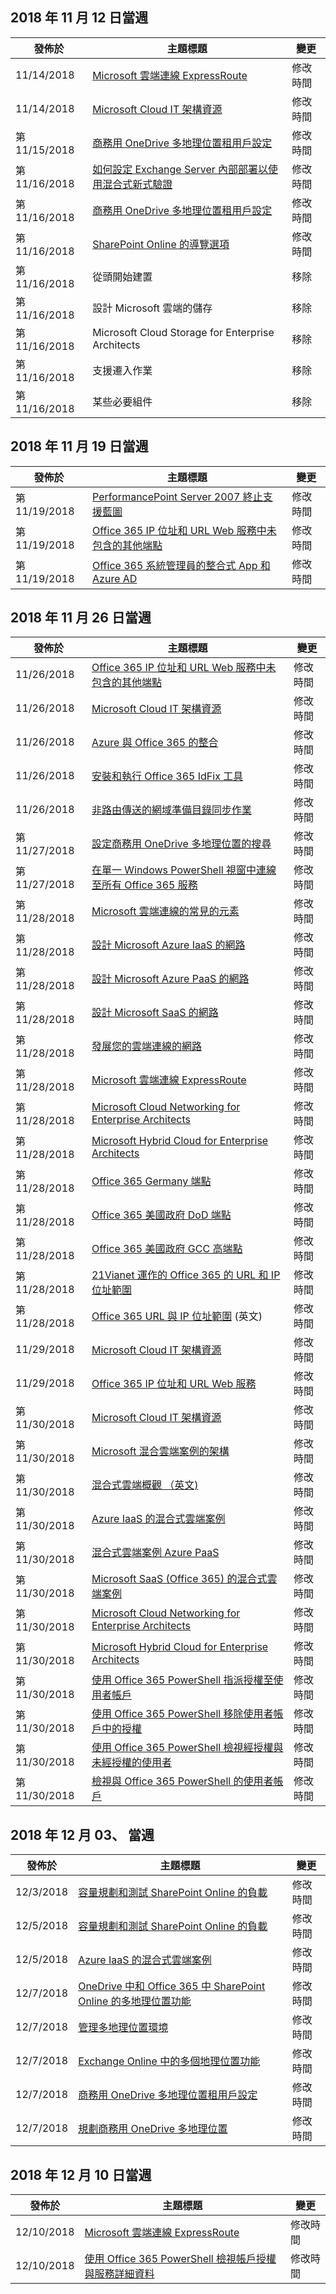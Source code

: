 <!-- This file is generated automatically each week. Changes made to this file will be overwritten.-->




## <a name="week-of-november-12-2018"></a>2018 年 11 月 12 日當週


| 發佈於 |主題標題 | 變更 |
|------|------------|--------|
| 11/14/2018 | [Microsoft 雲端連線 ExpressRoute](/Office365/Enterprise/expressroute-for-microsoft-cloud-connectivity) | 修改時間 |
| 11/14/2018 | [Microsoft Cloud IT 架構資源](/Office365/Enterprise/microsoft-cloud-it-architecture-resources) | 修改時間 |
| 第 11/15/2018 | [商務用 OneDrive 多地理位置租用戶設定](/Office365/Enterprise/multi-geo-tenant-configuration) | 修改時間 |
| 第 11/16/2018 | [如何設定 Exchange Server 內部部署以使用混合式新式驗證](/Office365/Enterprise/configure-exchange-server-for-hybrid-modern-authentication) | 修改時間 |
| 第 11/16/2018 | [商務用 OneDrive 多地理位置租用戶設定](/Office365/Enterprise/multi-geo-tenant-configuration) | 修改時間 |
| 第 11/16/2018 | [SharePoint Online 的導覽選項](/Office365/Enterprise/navigation-options-for-sharepoint-online) | 修改時間 |
| 第 11/16/2018 | 從頭開始建置 | 移除 |
| 第 11/16/2018 | 設計 Microsoft 雲端的儲存 | 移除 |
| 第 11/16/2018 | Microsoft Cloud Storage for Enterprise Architects | 移除 |
| 第 11/16/2018 | 支援遷入作業 | 移除 |
| 第 11/16/2018 | 某些必要組件 | 移除 |


## <a name="week-of-november-19-2018"></a>2018 年 11 月 19 日當週


| 發佈於 |主題標題 | 變更 |
|------|------------|--------|
| 第 11/19/2018 | [PerformancePoint Server 2007 終止支援藍圖](/Office365/Enterprise/pps-2007-end-of-support) | 修改時間 |
| 第 11/19/2018 | [Office 365 IP 位址和 URL Web 服務中未包含的其他端點](/Office365/Enterprise/additional-office365-ip-addresses-and-urls) | 修改時間 |
| 第 11/19/2018 | [Office 365 系統管理員的整合式 App 和 Azure AD](/Office365/Enterprise/integrated-apps-and-azure-ads) | 修改時間 |


## <a name="week-of-november-26-2018"></a>2018 年 11 月 26 日當週


| 發佈於 |主題標題 | 變更 |
|------|------------|--------|
| 11/26/2018 | [Office 365 IP 位址和 URL Web 服務中未包含的其他端點](/Office365/Enterprise/additional-office365-ip-addresses-and-urls) | 修改時間 |
| 11/26/2018 | [Microsoft Cloud IT 架構資源](/Office365/Enterprise/microsoft-cloud-it-architecture-resources) | 修改時間 |
| 11/26/2018 | [Azure 與 Office 365 的整合](/Office365/Enterprise/azure-integration) | 修改時間 |
| 11/26/2018 | [安裝和執行 Office 365 IdFix 工具](/Office365/Enterprise/install-and-run-idfix) | 修改時間 |
| 11/26/2018 | [非路由傳送的網域準備目錄同步作業](/Office365/Enterprise/prepare-a-non-routable-domain-for-directory-synchronization) | 修改時間 |
| 第 11/27/2018 | [設定商務用 OneDrive 多地理位置的搜尋](/Office365/Enterprise/configure-search-for-multi-geo) | 修改時間 |
| 第 11/27/2018 | [在單一 Windows PowerShell 視窗中連線至所有 Office 365 服務](/Office365/Enterprise/powershell/connect-to-all-office-365-services-in-a-single-windows-powershell-window) | 修改時間 |
| 第 11/28/2018 | [Microsoft 雲端連線的常見的元素](/Office365/Enterprise/common-elements-of-microsoft-cloud-connectivity) | 修改時間 |
| 第 11/28/2018 | [設計 Microsoft Azure IaaS 的網路](/Office365/Enterprise/designing-networking-for-microsoft-azure-iaas) | 修改時間 |
| 第 11/28/2018 | [設計 Microsoft Azure PaaS 的網路](/Office365/Enterprise/designing-networking-for-microsoft-azure-paas) | 修改時間 |
| 第 11/28/2018 | [設計 Microsoft SaaS 的網路](/Office365/Enterprise/designing-networking-for-microsoft-saas) | 修改時間 |
| 第 11/28/2018 | [發展您的雲端連線的網路](/Office365/Enterprise/evolving-your-network-for-cloud-connectivity) | 修改時間 |
| 第 11/28/2018 | [Microsoft 雲端連線 ExpressRoute](/Office365/Enterprise/expressroute-for-microsoft-cloud-connectivity) | 修改時間 |
| 第 11/28/2018 | [Microsoft Cloud Networking for Enterprise Architects](/Office365/Enterprise/microsoft-cloud-networking-for-enterprise-architects) | 修改時間 |
| 第 11/28/2018 | [Microsoft Hybrid Cloud for Enterprise Architects](/Office365/Enterprise/microsoft-hybrid-cloud-for-enterprise-architects) | 修改時間 |
| 第 11/28/2018 | [Office 365 Germany 端點](/Office365/Enterprise/office-365-germany-endpoints) | 修改時間 |
| 第 11/28/2018 | [Office 365 美國政府 DoD 端點](/Office365/Enterprise/office-365-u-s-government-dod-endpoints) | 修改時間 |
| 第 11/28/2018 | [Office 365 美國政府 GCC 高端點](/Office365/Enterprise/office-365-u-s-government-gcc-high-endpoints) | 修改時間 |
| 第 11/28/2018 | [21Vianet 運作的 Office 365 的 URL 和 IP 位址範圍](/Office365/Enterprise/urls-and-ip-address-ranges-21vianet) | 修改時間 |
| 第 11/28/2018 | [Office 365 URL 與 IP 位址範圍](/Office365/Enterprise/urls-and-ip-address-ranges) (英文) | 修改時間 |
| 11/29/2018 | [Microsoft Cloud IT 架構資源](/Office365/Enterprise/microsoft-cloud-it-architecture-resources) | 修改時間 |
| 11/29/2018 | [Office 365 IP 位址和 URL Web 服務](/Office365/Enterprise/office-365-ip-web-service) | 修改時間 |
| 第 11/30/2018 | [Microsoft Cloud IT 架構資源](/Office365/Enterprise/microsoft-cloud-it-architecture-resources) | 修改時間 |
| 第 11/30/2018 | [Microsoft 混合雲端案例的架構](/Office365/Enterprise/architecture-of-microsoft-hybrid-cloud-scenarios) | 修改時間 |
| 第 11/30/2018 | [混合式雲端概觀 （英文)](/Office365/Enterprise/hybrid-cloud-overview) | 修改時間 |
| 第 11/30/2018 | [Azure IaaS 的混合式雲端案例](/Office365/Enterprise/hybrid-cloud-scenarios-for-azure-iaas) | 修改時間 |
| 第 11/30/2018 | [混合式雲端案例 Azure PaaS](/Office365/Enterprise/hybrid-cloud-scenarios-for-azure-paas) | 修改時間 |
| 第 11/30/2018 | [Microsoft SaaS (Office 365) 的混合式雲端案例](/Office365/Enterprise/hybrid-cloud-scenarios-for-microsoft-saas-office-365) | 修改時間 |
| 第 11/30/2018 | [Microsoft Cloud Networking for Enterprise Architects](/Office365/Enterprise/microsoft-cloud-networking-for-enterprise-architects) | 修改時間 |
| 第 11/30/2018 | [Microsoft Hybrid Cloud for Enterprise Architects](/Office365/Enterprise/microsoft-hybrid-cloud-for-enterprise-architects) | 修改時間 |
| 第 11/30/2018 | [使用 Office 365 PowerShell 指派授權至使用者帳戶](/Office365/Enterprise/powershell/assign-licenses-to-user-accounts-with-office-365-powershell) | 修改時間 |
| 第 11/30/2018 | [使用 Office 365 PowerShell 移除使用者帳戶中的授權](/Office365/Enterprise/powershell/remove-licenses-from-user-accounts-with-office-365-powershell) | 修改時間 |
| 第 11/30/2018 | [使用 Office 365 PowerShell 檢視經授權與未經授權的使用者](/Office365/Enterprise/powershell/view-licensed-and-unlicensed-users-with-office-365-powershell) | 修改時間 |
| 第 11/30/2018 | [檢視與 Office 365 PowerShell 的使用者帳戶](/Office365/Enterprise/powershell/view-user-accounts-with-office-365-powershell) | 修改時間 |


## <a name="week-of-december-03-2018"></a>2018 年 12 月 03、 當週


| 發佈於 |主題標題 | 變更 |
|------|------------|--------|
| 12/3/2018 | [容量規劃和測試 SharePoint Online 的負載](/Office365/Enterprise/capacity-planning-and-load-testing-sharepoint-online) | 修改時間 |
| 12/5/2018 | [容量規劃和測試 SharePoint Online 的負載](/Office365/Enterprise/capacity-planning-and-load-testing-sharepoint-online) | 修改時間 |
| 12/5/2018 | [Azure IaaS 的混合式雲端案例](/Office365/Enterprise/hybrid-cloud-scenarios-for-azure-iaas) | 修改時間 |
| 12/7/2018 | [OneDrive 中和 Office 365 中 SharePoint Online 的多地理位置功能](/Office365/Enterprise/multi-geo-capabilities-in-onedrive-and-sharepoint-online-in-office-365) | 修改時間 |
| 12/7/2018 | [管理多地理位置環境](/Office365/Enterprise/administering-a-multi-geo-environment) | 修改時間 |
| 12/7/2018 | [Exchange Online 中的多個地理位置功能](/Office365/Enterprise/multi-geo-capabilities-in-exchange-online) | 修改時間 |
| 12/7/2018 | [商務用 OneDrive 多地理位置租用戶設定](/Office365/Enterprise/multi-geo-tenant-configuration) | 修改時間 |
| 12/7/2018 | [規劃商務用 OneDrive 多地理位置](/Office365/Enterprise/plan-for-multi-geo) | 修改時間 |


## <a name="week-of-december-10-2018"></a>2018 年 12 月 10 日當週


| 發佈於 |主題標題 | 變更 |
|------|------------|--------|
| 12/10/2018 | [Microsoft 雲端連線 ExpressRoute](/Office365/Enterprise/expressroute-for-microsoft-cloud-connectivity) | 修改時間 |
| 12/10/2018 | [使用 Office 365 PowerShell 檢視帳戶授權與服務詳細資料](/Office365/Enterprise/powershell/view-account-license-and-service-details-with-office-365-powershell) | 修改時間 |
